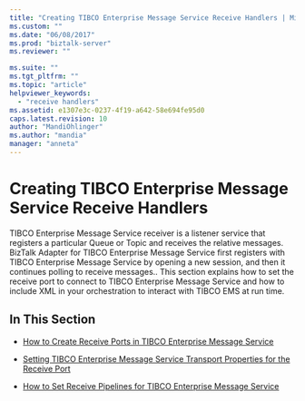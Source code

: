 ```yaml
---
title: "Creating TIBCO Enterprise Message Service Receive Handlers | Microsoft Docs"
ms.custom: ""
ms.date: "06/08/2017"
ms.prod: "biztalk-server"
ms.reviewer: ""

ms.suite: ""
ms.tgt_pltfrm: ""
ms.topic: "article"
helpviewer_keywords: 
  - "receive handlers"
ms.assetid: e1307e3c-0237-4f19-a642-58e694fe95d0
caps.latest.revision: 10
author: "MandiOhlinger"
ms.author: "mandia"
manager: "anneta"
---
```

# Creating TIBCO Enterprise Message Service Receive Handlers
TIBCO Enterprise Message Service receiver is a listener service that registers a particular Queue or Topic and receives the relative messages. BizTalk Adapter for TIBCO Enterprise Message Service first registers with TIBCO Enterprise Message Service by opening a new session, and then it continues polling to receive messages.. This section explains how to set the receive port to connect to TIBCO Enterprise Message Service and how to include XML in your orchestration to interact with TIBCO EMS at run time.  
  
## In This Section  
  
-   [How to Create Receive Ports in TIBCO Enterprise Message Service](../core/how-to-create-receive-ports-in-tibco-enterprise-message-service.md)  
  
-   [Setting TIBCO Enterprise Message Service Transport Properties for the Receive Port](../core/set-tibco-enterprise-message-service-transport-properties-for-the-receive-port.md)  
  
-   [How to Set Receive Pipelines for TIBCO Enterprise Message Service](../core/how-to-set-receive-pipelines-for-tibco-enterprise-message-service.md)